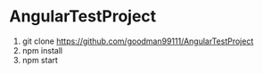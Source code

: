 # AngularTestProject

1. git clone https://github.com/goodman99111/AngularTestProject 
2. npm install
3. npm start
